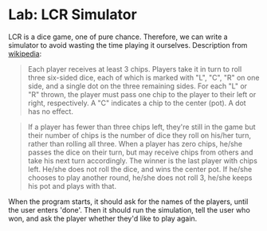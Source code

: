 
# Lab: LCR Simulator

LCR is a dice game, one of pure chance. Therefore, we can write a simulator to avoid wasting the time playing it ourselves. Description from [wikipedia](https://en.wikipedia.org/wiki/LCR_(dice_game)):


> Each player receives at least 3 chips. Players take it in turn to roll three six-sided dice, each of which is marked with "L", "C", "R" on one side, and a single dot on the three remaining sides. For each "L" or "R" thrown, the player must pass one chip to the player to their left or right, respectively. A "C" indicates a chip to the center (pot). A dot has no effect.

>If a player has fewer than three chips left, they're still in the game but their number of chips is the number of dice they roll on his/her turn, rather than rolling all three. When a player has zero chips, he/she passes the dice on their turn, but may receive chips from others and take his next turn accordingly. The winner is the last player with chips left. He/she does not roll the dice, and wins the center pot. If he/she chooses to play another round, he/she does not roll 3, he/she keeps his pot and plays with that.


When the program starts, it should ask for the names of the players, until the user enters 'done'. Then it should run the simulation, tell the user who won, and ask the player whether they'd like to play again.
